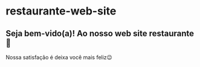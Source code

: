 # restaurante-web-site
## Seja bem-vido(a)! Ao nosso web site restaurante 🎉
<p>Nossa satisfação é deixa você mais feliz😉</p>
